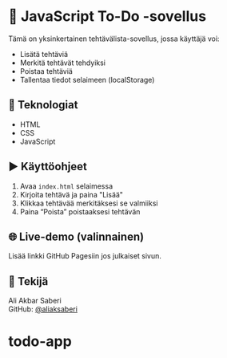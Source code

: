 # 📝 JavaScript To-Do -sovellus

Tämä on yksinkertainen tehtävälista-sovellus, jossa käyttäjä voi:
- Lisätä tehtäviä
- Merkitä tehtävät tehdyiksi
- Poistaa tehtäviä
- Tallentaa tiedot selaimeen (localStorage)

## 🔧 Teknologiat
- HTML
- CSS
- JavaScript

## ▶️ Käyttöohjeet
1. Avaa `index.html` selaimessa
2. Kirjoita tehtävä ja paina "Lisää"
3. Klikkaa tehtävää merkitäksesi se valmiiksi
4. Paina “Poista” poistaaksesi tehtävän

## 🌐 Live-demo (valinnainen)
Lisää linkki GitHub Pagesiin jos julkaiset sivun.

## 👤 Tekijä
Ali Akbar Saberi  
GitHub: [@aliaksaberi](https://github.com/aliaksaberi)
# todo-app
